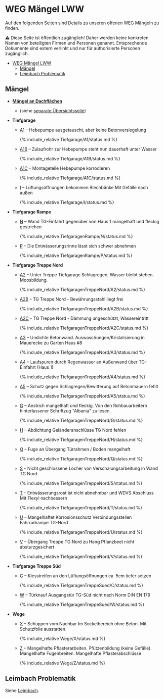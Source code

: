 # WEG Mängel LWW

Auf den folgenden Seiten sind Details zu unseren offenen WEG Mängeln zu finden.

⚠️ Diese Seite ist öffentlich zugänglich! Daher werden keine konkreten Namen von beteiligten Firmen und Personen genannt.
Entsprechende Dokumente sind extern verlinkt und nur für authorisierte Personen zugänglich.

- [WEG Mängel LWW](#weg-mängel-lww)
  - [Mängel](#mängel)
  - [Leimbach Problematik](#leimbach-problematik)

## Mängel

- [**Mängel an Dachflächen**](Dach/index.md)
  - (siehe [separate Übersichtsseite](Dach/index.md))
- **Tiefgarage**
  - [A1](Tiefgarage/A1/index.md) &ndash; Hebepumpe ausgetauscht, aber keine Betonversiegelung

    {% include_relative Tiefgarage/A1/status.md %}

  - [A1B](Tiefgarage/A1B/index.md) &ndash; Zulaufrohr zur Hebepumpe steht nun dauerhaft unter Wasser

    {% include_relative Tiefgarage/A1B/status.md %}

  - [A1C](Tiefgarage/A1C/index.md) &ndash; Montageteile Hebepumpe korrodieren

    {% include_relative Tiefgarage/A1C/status.md %}

  - [I](Tiefgarage/I/index.md) &ndash; Lüftungsöffnungen bekommen Blechbänke Mit Gefälle nach außen

    {% include_relative Tiefgarage/I/status.md %}

- **Tiefgarage Rampe**
  - [N](TiefgaragenRampe/N/index.md) &ndash; Wand TG-Einfahrt gegenüber von Haus 1 mangelhaft und fleckig gestrichen

    {% include_relative TiefgaragenRampe/N/status.md %}

  - [P](TiefgaragenRampe/P/index.md) &ndash; Die Entwässerungsrinne lässt sich schwer abnehmen

    {% include_relative TiefgaragenRampe/P/status.md %}

- **Tiefgarage Treppe Nord**
  - [A2](TiefgaragenTreppeNord/A2/index.md) &ndash; Unter Treppe Tiefgarage Schlagregen, Wasser bleibt stehen. Moosbildung.

    {% include_relative TiefgaragenTreppeNord/A2/status.md %}

  - [A2B](TiefgaragenTreppeNord/A2B/index.md) &ndash; TG Treppe Nord - Bewährungsstahl liegt frei

    {% include_relative TiefgaragenTreppeNord/A2B/status.md %}

  - [A2C](TiefgaragenTreppeNord/A2C/index.md) &ndash; TG Treppe Nord - Dämmung ungeschützt, Wassereintritt

    {% include_relative TiefgaragenTreppeNord/A2C/status.md %}

  - [A3](TiefgaragenTreppeNord/A3/index.md) &ndash; Undichte Betonwand. Auswaschungen/Kristalisierung in Mauerecke zu Garten Haus #8

    {% include_relative TiefgaragenTreppeNord/A3/status.md %}

  - [A4](TiefgaragenTreppeNord/A4/index.md) &ndash; Laufspuren durch Regenwasser an Außenwand über TG-Einfahrt (Haus 1)

    {% include_relative TiefgaragenTreppeNord/A4/status.md %}

  - [A5](TiefgaragenTreppeNord/A5/index.md) &ndash; Schutz gegen Schlagregen/Bewitterung auf Betonmauern fehlt

    {% include_relative TiefgaragenTreppeNord/A5/status.md %}

  - [G](TiefgaragenTreppeNord/G/index.md) &ndash; Anstrich mangelhaft und fleckig. Von den Rohbauarbeitern hinterlassener Schriftzug "Albania" zu lesen.

    {% include_relative TiefgaragenTreppeNord/G/status.md %}

  - [H](TiefgaragenTreppeNord/H/index.md) &ndash; Abdichtung Geländeranschlüsse TG Nord fehlen

    {% include_relative TiefgaragenTreppeNord/H/status.md %}

  - [Q](TiefgaragenTreppeNord/Q/index.md) &ndash; Fuge an Übergang Türrahmen / Boden mangelhaft

    {% include_relative TiefgaragenTreppeNord/Q/status.md %}

  - [S](TiefgaragenTreppeNord/S/index.md) &ndash; Nicht geschlossene Löcher von Verschalungsarbeitung in Wand TG Nord

    {% include_relative TiefgaragenTreppeNord/S/status.md %}

  - [T](TiefgaragenTreppeNord/T/index.md) &ndash; Entwässerungsrost ist nicht abnehmbar und WDVS Abschluss Mit Flexyl nachbessern

    {% include_relative TiefgaragenTreppeNord/T/status.md %}

  - [U](TiefgaragenTreppeNord/U/index.md) &ndash; Mangelhaftet Korrosionsschutz Verbindungsstellen Fahrradrampe TG-Nord

    {% include_relative TiefgaragenTreppeNord/U/status.md %}

  - [V](TiefgaragenTreppeNord/V/index.md) &ndash; Übergang Treppe TG Nord zu Hang Pflanzbeet nicht absturzgesichert

    {% include_relative TiefgaragenTreppeNord/V/status.md %}

- **Tiefgarage Treppe Süd**
  - [C](TiefgaragenTreppeSued/C/index.md) &ndash; Kiesstreifen an den Lüftungsöffnungen ca. 5cm tiefer setzen

    {% include_relative TiefgaragenTreppeSued/C/status.md %}

  - [W](TiefgaragenTreppeSued/W/index.md) &ndash; Türknauf Ausgangstür TG-Süd nicht nach Norm DIN EN 179

    {% include_relative TiefgaragenTreppeSued/W/status.md %}

- **Wege**
  - [X](Wege/X/index.md) &ndash; Schuppen vom Nachbar Im Sockelbereich ohne Beton. Mit Schutzfolie ausstatten.

    {% include_relative Wege/X/status.md %}

  - [Z](Wege/Z/index.md) &ndash; Mangelhafte Pflasterarbeiten. Pfützenbildung (keine Gefälle). Mangelhafte Fugenbreiten. Mangelhafte Pflasterabschlüsse

    {% include_relative Wege/Z/status.md %}

## Leimbach Problematik

Siehe [Leimbach].


[Leimbach]: https://alexanderlink.github.io/leimbach/